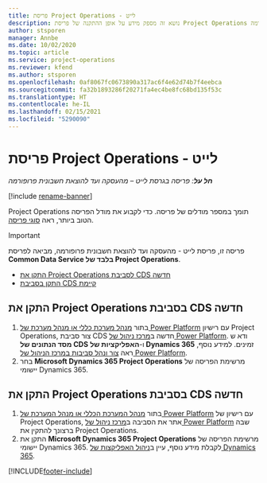 ```yaml
---
title: פריסת Project Operations - לייט
description: נושא זה מספק מידע על אופן ההתקנה של פריסת Project Operations בגרסת לייט - מהעסקה ועד להוצאת חשבונית פרופורמה.
author: stsporen
manager: Annbe
ms.date: 10/02/2020
ms.topic: article
ms.service: project-operations
ms.reviewer: kfend
ms.author: stsporen
ms.openlocfilehash: 0af8067fc0673890a317ac6f4e62d74b7f4eebca
ms.sourcegitcommit: fa32b1893286f20271fa4ec4be8fc68bd135f53c
ms.translationtype: HT
ms.contentlocale: he-IL
ms.lasthandoff: 02/15/2021
ms.locfileid: "5290090"
---
```

# <a name="deploy-project-operations---lite"></a>פריסת Project Operations - לייט

_**חל על**: פריסה בגרסת לייט – מהעסקה ועד להוצאת חשבונית פרופורמה_

[!include [rename-banner](~/includes/cc-data-platform-banner.md)]

Project Operations תומך במספר מודלים של פריסה. כדי לקבוע את מודל הפריסה הטוב ביותר, ראה [סוגי פריסה](determine-deployment-type.md).


> [!IMPORTANT]
> פריסה זו, פריסת לייט - מהעסקה ועד להוצאת חשבונית פרופורמה, מביאה לפריסת **Common Data Service בלבד של Project Operations**.

- [התקן את Project Operations לסביבת CDS חדשה](#new)
- [התקן בסביבת CDS קיימת](#existing)



## <a name="install-project-operations-to-a-new-cds-environment"></a><a name="new"></a>התקן את Project Operations בסביבת CDS חדשה

1. בתור [מנהל מערכת כללי או מנהל מערכת של Power Platform](https://docs.microsoft.com/power-platform/admin/global-service-administrators-can-administer-without-license) עם רישיון Project Operations, צור סביבת CDS חדשה ב[מרכז ניהול של Power Platform](https://admin.powerplatform.com). ודא ש **מסד הנתונים של CDS** ו-**‏האפליקציות של Dynamics 365** זמינים. למידע נוסף, ראה [צור ונהל סביבות במרכז הניהול של Power Platform](https://docs.microsoft.com/power-platform/admin/create-environment#create-an-environment-in-the-power-platform-admin-center).
2. בחר **Microsoft Dynamics 365 Project Operations** מרשימת הפריסה של יישומי Dynamics 365.


## <a name="install-project-operations-to-an-existing-cds-environment"></a><a name="existing"></a>התקן את Project Operations בסביבת CDS חדשה

1. בתור [מנהל המערכת הכללי או מנהל המערכת של Power Platform](https://docs.microsoft.com/power-platform/admin/global-service-administrators-can-administer-without-license) עם רישיון של Project Operations, אתר את הסביבה ב[מרכז ניהול של Power Platform](https://admin.powerplatform.com) שבה ברצונך להתקין את Project Operations.
2. התקן את **Microsoft Dynamics 365 Project Operations** מרשימת הפריסה של יישומי Dynamics 365. לקבלת מידע נוסף, עיין ב[ניהול האפליקצות של Dynamics 365](https://docs.microsoft.com/power-platform/admin/manage-apps).




[!INCLUDE[footer-include](../includes/footer-banner.md)]